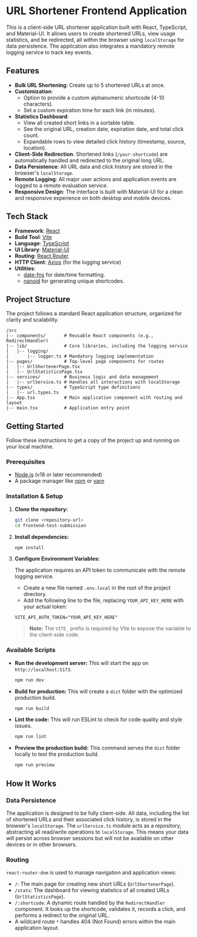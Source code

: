 # URL Shortener Frontend Application

This is a client-side URL shortener application built with React, TypeScript, and Material-UI. It allows users to create shortened URLs, view usage statistics, and be redirected, all within the browser using `localStorage` for data persistence. The application also integrates a mandatory remote logging service to track key events.

## Features

-   **Bulk URL Shortening**: Create up to 5 shortened URLs at once.
-   **Customization**:
    -   Option to provide a custom alphanumeric shortcode (4-10 characters).
    -   Set a custom expiration time for each link (in minutes).
-   **Statistics Dashboard**:
    -   View all created short links in a sortable table.
    -   See the original URL, creation date, expiration date, and total click count.
    -   Expandable rows to view detailed click history (timestamp, source, location).
-   **Client-Side Redirection**: Shortened links (`/your-shortcode`) are automatically handled and redirected to the original long URL.
-   **Data Persistence**: All URL data and click history are stored in the browser's `localStorage`.
-   **Remote Logging**: All major user actions and application events are logged to a remote evaluation service.
-   **Responsive Design**: The interface is built with Material-UI for a clean and responsive experience on both desktop and mobile devices.

## Tech Stack

-   **Framework**: [React](https://reactjs.org/)
-   **Build Tool**: [Vite](https://vitejs.dev/)
-   **Language**: [TypeScript](https://www.typescriptlang.org/)
-   **UI Library**: [Material-UI](https://mui.com/)
-   **Routing**: [React Router](https://reactrouter.com/)
-   **HTTP Client**: [Axios](https://axios-http.com/) (for the logging service)
-   **Utilities**:
    -   [date-fns](https://date-fns.org/) for date/time formatting.
    -   [nanoid](https://github.com/ai/nanoid) for generating unique shortcodes.

## Project Structure

The project follows a standard React application structure, organized for clarity and scalability.

```
/src
|-- components/       # Reusable React components (e.g., RedirectHandler)
|-- lib/              # Core libraries, including the logging service
|   |-- logging/
|       |-- logger.ts # Mandatory logging implementation
|-- pages/            # Top-level page components for routes
|   |-- UrlShortenerPage.tsx
|   |-- UrlStatisticsPage.tsx
|-- services/         # Business logic and data management
|   |-- urlService.ts # Handles all interactions with localStorage
|-- types/            # TypeScript type definitions
|   |-- url.types.ts
|-- App.tsx           # Main application component with routing and layout
|-- main.tsx          # Application entry point
```

## Getting Started

Follow these instructions to get a copy of the project up and running on your local machine.

### Prerequisites

-   [Node.js](https://nodejs.org/) (v18 or later recommended)
-   A package manager like [npm](https://www.npmjs.com/) or [yarn](https://yarnpkg.com/)

### Installation & Setup

1.  **Clone the repository:**
    ```bash
    git clone <repository-url>
    cd frontend-test-submission
    ```

2.  **Install dependencies:**
    ```bash
    npm install
    ```

3.  **Configure Environment Variables:**

    The application requires an API token to communicate with the remote logging service.

    -   Create a new file named `.env.local` in the root of the project directory.
    -   Add the following line to the file, replacing `YOUR_API_KEY_HERE` with your actual token:

    ```env
    VITE_API_AUTH_TOKEN="YOUR_API_KEY_HERE"
    ```

    > **Note:** The `VITE_` prefix is required by Vite to expose the variable to the client-side code.

### Available Scripts

-   **Run the development server:**
    This will start the app on `http://localhost:5173`.
    ```bash
    npm run dev
    ```

-   **Build for production:**
    This will create a `dist` folder with the optimized production build.
    ```bash
    npm run build
    ```

-   **Lint the code:**
    This will run ESLint to check for code quality and style issues.
    ```bash
    npm run lint
    ```

-   **Preview the production build:**
    This command serves the `dist` folder locally to test the production build.
    ```bash
    npm run preview
    ```

## How It Works

### Data Persistence

The application is designed to be fully client-side. All data, including the list of shortened URLs and their associated click history, is stored in the browser's `localStorage`. The `urlService.ts` module acts as a repository, abstracting all read/write operations to `localStorage`. This means your data will persist across browser sessions but will not be available on other devices or in other browsers.

### Routing

`react-router-dom` is used to manage navigation and application views:

-   `/`: The main page for creating new short URLs (`UrlShortenerPage`).
-   `/stats`: The dashboard for viewing statistics of all created URLs (`UrlStatisticsPage`).
-   `/:shortcode`: A dynamic route handled by the `RedirectHandler` component. It looks up the shortcode, validates it, records a click, and performs a redirect to the original URL.
-   A wildcard route `*` handles 404 (Not Found) errors within the main application layout.
